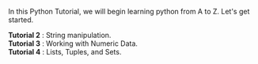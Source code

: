 In this Python Tutorial, we will begin learning python from A to Z. Let's get started.

<b>Tutorial 2</b> : String manipulation.<br>
<b>Tutorial 3</b> : Working with Numeric Data.<br>
<b>Tutorial 4</b> : Lists, Tuples, and Sets.<br>
